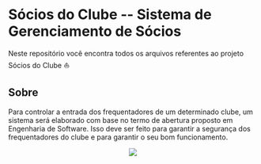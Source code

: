 # Sócios do Clube -- Sistema de Gerenciamento de Sócios
Neste repositório você encontra todos os arquivos referentes ao projeto Sócios do Clube :boat: 
## Sobre
Para controlar a entrada dos frequentadores de um determinado clube, um sistema será elaborado com base no termo de abertura proposto em Engenharia de Software. Isso deve ser feito para garantir a segurança dos frequentadores do clube e para garantir o seu bom funcionamento. 
<div style="text-align:center"><img src ="http://infoseuroteiro.com.br/wordpress/wp-content/uploads/2015/11/Terra-Parque-Eco-Resort.jpg" /></div>
